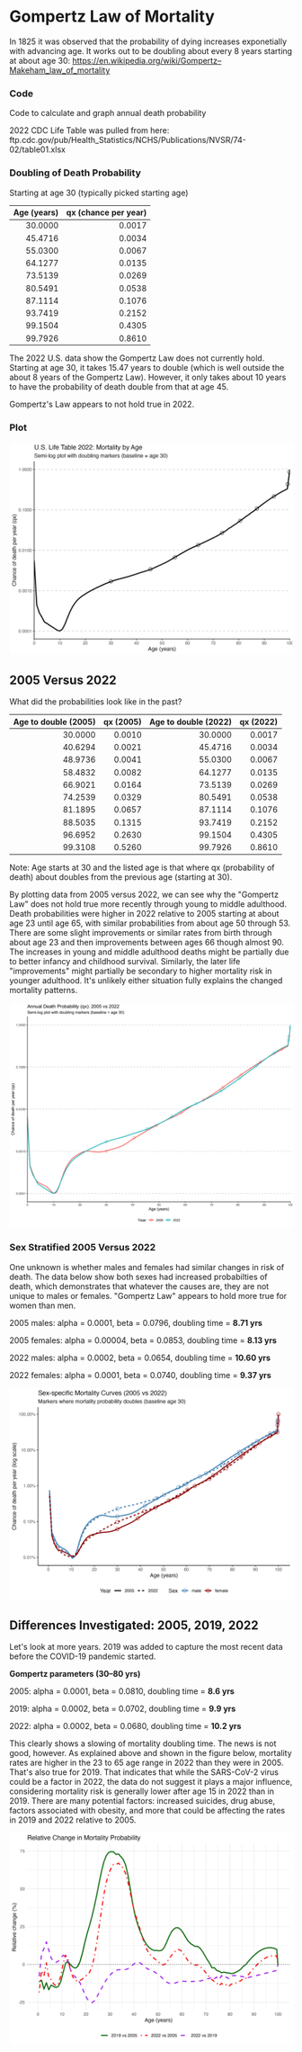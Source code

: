 # Gompertz Law of Mortality

In 1825 it was observed that the probability of dying increases exponetially with advancing age. It works out to be doubling about every 8 years starting at about age 30: https://en.wikipedia.org/wiki/Gompertz–Makeham_law_of_mortality

### Code

Code to calculate and graph annual death probability

2022 CDC Life Table was pulled from here: ftp.cdc.gov/pub/Health_Statistics/NCHS/Publications/NVSR/74-02/table01.xlsx

### Doubling of Death Probability

Starting at age 30 (typically picked starting age)

| Age (years)| qx (chance per year)|
|-----------:|--------------------:|
|     30.0000|               0.0017|
|     45.4716|               0.0034|
|     55.0300|               0.0067|
|     64.1277|               0.0135|
|     73.5139|               0.0269|
|     80.5491|               0.0538|
|     87.1114|               0.1076|
|     93.7419|               0.2152|
|     99.1504|               0.4305|
|     99.7926|               0.8610|

The 2022 U.S. data show the Gompertz Law does not currently hold. Starting at age 30, it takes 15.47 years to double (which is well outside the about 8 years of the Gompertz Law). However, it only takes about 10 years to have the probability of death double from that at age 45.

Gompertz's Law appears to not hold true in 2022.

### Plot

![Semi-log plot showing probability of death by age](2022_mortality.png)

## 2005 Versus 2022

What did the probabilities look like in the past?

| Age to double (2005)| qx (2005)| Age to double (2022)| qx (2022)|
|----------:|---------:|----------:|---------:|
|    30.0000|    0.0010|    30.0000|    0.0017|
|    40.6294|    0.0021|    45.4716|    0.0034|
|    48.9736|    0.0041|    55.0300|    0.0067|
|    58.4832|    0.0082|    64.1277|    0.0135|
|    66.9021|    0.0164|    73.5139|    0.0269|
|    74.2539|    0.0329|    80.5491|    0.0538|
|    81.1895|    0.0657|    87.1114|    0.1076|
|    88.5035|    0.1315|    93.7419|    0.2152|
|    96.6952|    0.2630|    99.1504|    0.4305|
|    99.3108|    0.5260|    99.7926|    0.8610|

Note: Age starts at 30 and the listed age is that where qx (probability of death) about doubles from the previous age (starting at 30).

By plotting data from 2005 versus 2022, we can see why the "Gompertz Law" does not hold true more recently through young to middle adulthood. Death probabilities were higher in 2022 relative to 2005 starting at about age 23 until age 65, with similar probabilities from about age 50 through 53. There are some slight improvements or similar rates from birth through about age 23 and then improvements between ages 66 though almost 90. The increases in young and middle adulthood deaths might be partially due to better infancy and childhood survival. Similarly, the later life "improvements" might partially be secondary to higher mortality risk in younger adulthood. It's unlikely either situation fully explains the changed mortality patterns.

![Semi-log plot showing probability of death by age](DeathProbabilityPlot20052022.png)

### Sex Stratified 2005 Versus 2022

One unknown is whether males and females had similar changes in risk of death. The data below show both sexes had increased probabilties of death, which demonstrates that whatever the causes are, they are not unique to males or females. "Gompertz Law" appears to hold more true for women than men.

2005 males: alpha = 0.0001, beta = 0.0796, doubling time = **8.71 yrs**

2005 females: alpha = 0.00004, beta = 0.0853, doubling time = **8.13 yrs**

2022 males: alpha = 0.0002, beta = 0.0654, doubling time = **10.60 yrs**

2022 females: alpha = 0.0001, beta = 0.0740, doubling time = **9.37 yrs**

![Semi-log plot showing probability of death by age and sex in 2005 and 2022](sex_specific_mortality_with_doubling.png)

## Differences Investigated: 2005, 2019, 2022

Let's look at more years. 2019 was added to capture the most recent data before the COVID-19 pandemic started.

**Gompertz parameters (30–80 yrs)**

2005: alpha = 0.0001, beta = 0.0810, doubling time = **8.6 yrs**

2019: alpha = 0.0002, beta = 0.0702, doubling time = **9.9 yrs**

2022: alpha = 0.0002, beta = 0.0680, doubling time = **10.2 yrs**

This clearly shows a slowing of mortality doubling time. The news is not good, however. As explained above and shown in the figure below, mortality rates are higher in the 23 to 65 age range in 2022 than they were in 2005. That's also true for 2019. That indicates that while the SARS-CoV-2 virus could be a factor in 2022, the data do not suggest it plays a major influence, considering mortality risk is generally lower after age 15 in 2022 than in 2019. There are many potential factors: increased suicides, drug abuse, factors associated with obesity, and more that could be affecting the rates in 2019 and 2022 relative to 2005.

![Relative change plot showing 2005, 2019, and 2022 differences in probability of death by age](relative_change_2005_2019_2022.png)
